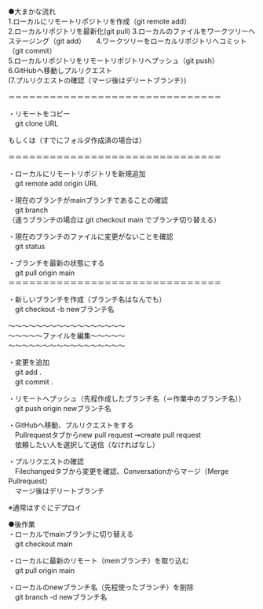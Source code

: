 ●大まかな流れ   
1.ローカルにリモートリポジトリを作成（git remote add）   
2.ローカルリポジトリを最新化(git pull)
3.ローカルのファイルをワークツリーへステージング（git add）    　
4.ワークツリーをローカルリポジトリへコミット（git commit）   
5.ローカルリポジトリをリモートリポジトリへプッシュ（git push）    
6.GitHubへ移動しプルリクエスト   
(7.プルリクエストの確認（マージ後はデリートブランチ）)



    
        
            
                
                    
                    
＝＝＝＝＝＝＝＝＝＝＝＝＝＝＝＝＝＝＝＝＝＝＝＝＝＝＝＝＝＝＝   


・リモートをコピー   
　git clone URL


もしくは（すでにフォルダ作成済の場合は）    

＝＝＝＝＝＝＝＝＝＝＝＝＝＝＝＝＝＝＝＝＝＝＝＝＝＝＝＝＝＝＝   

・ローカルにリモートリポジトリを新規追加    
　git remote add origin URL    

・現在のブランチがmainブランチであることの確認   
　git branch   
（違うブランチの場合は git checkout main でブランチ切り替える）   

・現在のブランチのファイルに変更がないことを確認    
　git status   

・ブランチを最新の状態にする    
　git pull origin main   
＝＝＝＝＝＝＝＝＝＝＝＝＝＝＝＝＝＝＝＝＝＝＝＝＝＝＝＝＝＝＝   

・新しいブランチを作成（ブランチ名はなんでも）   
　git checkout -b newブランチ名   

〜〜〜〜〜〜〜〜〜〜〜〜〜〜〜〜〜   
〜〜〜〜〜ファイルを編集〜〜〜〜〜   
〜〜〜〜〜〜〜〜〜〜〜〜〜〜〜〜〜   

・変更を追加    
　git add .    
　git commit .   

・リモートへプッシュ（先程作成したブランチ名（＝作業中のブランチ名））   
　git push origin newブランチ名   

・GitHubへ移動、プルリクエストをする   
　Pullrequestタブからnew pull request ➞create pull request   
　依頼したい人を選択して送信（なければなし）    

・プルリクエストの確認   
　Filechangedタブから変更を確認、Conversationからマージ（Merge Pullrequest）    
　マージ後はデリートブランチ    


※通常はすぐにデプロイ   


●後作業    
・ローカルでmainブランチに切り替える    
　git checkout main    

・ローカルに最新のリモート（meinブランチ）を取り込む    
　git pull origin main   

・ローカルのnewブランチ名（先程使ったブランチ）を削除    
　git branch -d newブランチ名   
